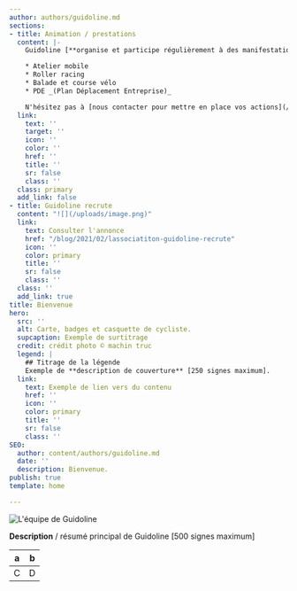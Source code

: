 ```yaml
---
author: authors/guidoline.md
sections:
- title: Animation / prestations
  content: |-
    Guidoline [**organise et participe régulièrement à des manifestations**](/blog/categorie/animation) pour donner son regard sur la **culture vélo**.

    * Atelier mobile
    * Roller racing
    * Balade et course vélo
    * PDE _(Plan Déplacement Entreprise)_

    N'hésitez pas à [nous contacter pour mettre en place vos actions](/a-propos#prestations).
  link:
    text: ''
    target: ''
    icon: ''
    color: ''
    href: ''
    title: ''
    sr: false
    class: ''
  class: primary
  add_link: false
- title: Guidoline recrute
  content: "![](/uploads/image.png)"
  link:
    text: Consulter l'annonce
    href: "/blog/2021/02/lassociatiton-guidoline-recrute"
    icon: ''
    color: primary
    title: ''
    sr: false
    class: ''
  class: ''
  add_link: true
title: Bienvenue
hero:
  src: ''
  alt: Carte, badges et casquette de cycliste.
  supcaption: Exemple de surtitrage
  credit: crédit photo © machin truc
  legend: |
    ## Titrage de la légende
    Exemple de **description de couverture** [250 signes maximum].
  link:
    text: Exemple de lien vers du contenu
    href: ''
    icon: ''
    color: primary
    title: ''
    sr: false
    class: ''
SEO:
  author: content/authors/guidoline.md
  date: ''
  description: Bienvenue.
publish: true
template: home

---
```

![L'équipe de Guidoline](/uploads/equipe-guidoline.jpg)

**Description** / résumé principal de Guidoline \[500 signes maximum\]

| a | b |
|---|---|
| C | D |
